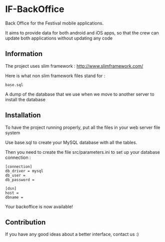 IF-BackOffice
=============

Back Office for the Festival mobile applications.

It aims to provide data for both android and iOS apps, so that the crew can update both applications without updating any code

## Information

The project uses slim framework : http://www.slimframework.com/

Here is what non slim framework files stand for :

    base.sql

A dump of the database that we use when we move to another server to install the database

## Installation

To have the project running properly, put all the files in your web server file system

Use base.sql to create your MySQL database with all the tables.

Then you need to create the file src/parameters.ini to set up your database connection :

    [connection]
    db_driver = mysql
    db_user =
    db_password =

    [dsn]
    host =
    dbname =

Your backoffice is now available!

## Contribution

If you have any good ideas about a better interface, contact us :)
